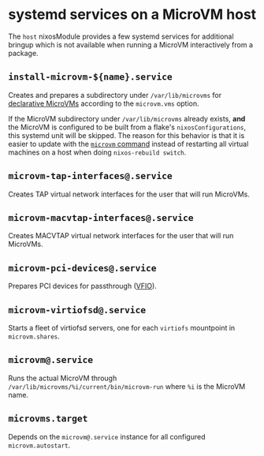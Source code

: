 # systemd services on a MicroVM host

The `host` nixosModule provides a few systemd services for additional
bringup which is not available when running a MicroVM interactively
from a package.

## `install-microvm-${name}.service`

Creates and prepares a subdirectory under `/var/lib/microvms` for
[declarative MicroVMs](./declarative.md) according to the
`microvm.vms` option.

If the MicroVM subdirectory under `/var/lib/microvms` already exists,
**and** the MicroVM is configured to be built from a flake's
`nixosConfigurations`, this systemd unit will be skipped. The reason
for this behavior is that it is easier to update with the [`microvm`
command](./microvm-command.md) instead of restarting all virtual
machines on a host when doing `nixos-rebuild switch`.

## `microvm-tap-interfaces@.service`

Creates TAP virtual network interfaces for the user that will run MicroVMs.

## `microvm-macvtap-interfaces@.service`

Creates MACVTAP virtual network interfaces for the user that will run MicroVMs.

## `microvm-pci-devices@.service`

Prepares PCI devices for passthrough
([VFIO](https://www.kernel.org/doc/html/latest/driver-api/vfio.html)).

## `microvm-virtiofsd@.service`

Starts a fleet of virtiofsd servers, one for each `virtiofs`
mountpoint in `microvm.shares`.

## `microvm@.service`

Runs the actual MicroVM through
`/var/lib/microvms/%i/current/bin/microvm-run` where `%i` is the
MicroVM name.

## `microvms.target`

Depends on the `microvm@.service` instance for all configured
`microvm.autostart`.
